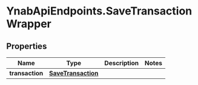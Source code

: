 # YnabApiEndpoints.SaveTransactionWrapper

## Properties
Name | Type | Description | Notes
------------ | ------------- | ------------- | -------------
**transaction** | [**SaveTransaction**](SaveTransaction.md) |  | 


